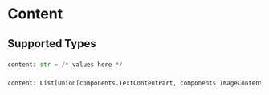 # Content


## Supported Types

### 

```python
content: str = /* values here */
```

### 

```python
content: List[Union[components.TextContentPart, components.ImageContentPart]] = /* values here */
```

